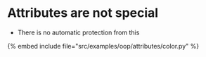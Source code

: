 # Attributes are not special

* There is no automatic protection from this

{% embed include file="src/examples/oop/attributes/color.py" %}


